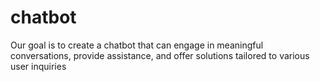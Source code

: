 # chatbot
Our goal is to create a chatbot that can engage in meaningful conversations, provide assistance, and offer solutions tailored to various user inquiries
